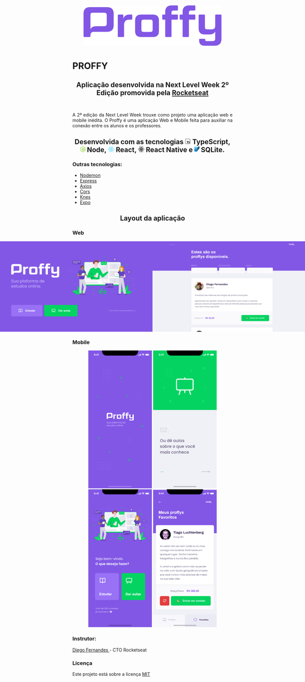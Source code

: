 <h1 align="center">
 <img alt="NextLevelWeek2" title="#NextLevelWeek2" src="./assets/logo.png" />
</h1>

# PROFFY

<h2 align="center"> Aplicação desenvolvida na Next Level Week 2º Edição promovida pela <a href="https://rocketseat.com.br/"> Rocketseat </a></h2> <br/>

<p align="justify"> 
  A 2ª edição da Next Level Week trouxe como projeto uma aplicação web e mobile inédita. 
  O Proffy é uma aplicação Web e Mobile feita para auxiliar na conexão entre os alunos e os professores.
</p>


<h2 align="center"> Desenvolvida com as tecnologias <img src="assets/typescript.png" alt="typescript" height="18"> TypeScript, 
    <img src="assets/node.png" alt="node" height="18"> Node, <img src="assets/react.png" alt="react" height="18"> React, 
    <img src="assets/react-native.png" alt="react-native" height="18"> React Native e 
    <img src="assets/sqlite.png" alt="sqlite" height="18"> SQLite.
</h2>

<h3> Outras tecnologias: </h3>
<ul>
  <li> <a href="https://www.npmjs.com/package/nodemon/"> Nodemon </a> </li> 
  <li> <a href="https://expressjs.com/pt-br/"> Express </a> </li>
  <li> <a href="https://www.npmjs.com/package/axios"> Axios </a> </li>
  <li> <a href="https://www.npmjs.com/package/cors"> Cors </a> </li>
  <li> <a href="http://knexjs.org/"> Knex </a> </li>
  <li> <a href="https://expo.io/"> Expo </a> </li>  
</ul>

<h2 align="center"> Layout da aplicação </h2>

<h3>Web</h3>

<p align="center" style="display: flex; align-items: flex-start; justify-content: center;">
  <img alt="NextLevelWeek" title="#NextLevelWeek" src="./assets/web-landing.png" width="500px">
  <img alt="NextLevelWeek" title="#NextLevelWeek" src="./assets/web-list.png" width="500px">
</p>

<h3>Mobile</h3>
<p align="center">
  <img alt="NextLevelWeek" title="#NextLevelWeek" src="./assets/mobile-splash.png" width="200px">
  <img alt="NextLevelWeek" title="#NextLevelWeek" src="./assets/mobile-onboarding.png" width="200px">
  <img alt="NextLevelWeek" title="#NextLevelWeek" src="./assets/mobile-home.png" width="200px">
  <img alt="NextLevelWeek" title="#NextLevelWeek" src="./assets/mobile-favoritos.png" width="200px">
</p>

<h3> Instrutor: </h3> 
<a href="https://github.com/diego3g"> Diego Fernandes </a> - CTO Rocketseat

<h3> Licença </h3>
Este projeto está sobre a licença <a href="https://github.com/PauloHenriqueSousa2020/be-the-hero/blob/master/LICENSE.md"> MIT </a>
